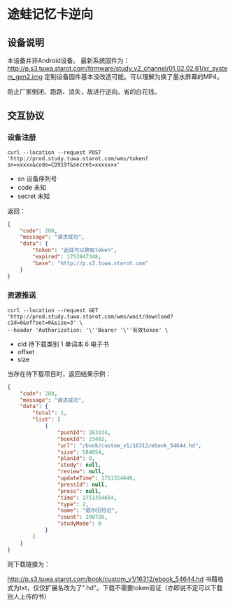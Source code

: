 # 途蛙记忆卡逆向

## 设备说明

本设备并非Android设备。 最新系统固件为： http://p.s3.tuwa.starot.com/firmware/study_v2_channel/01.02.02.61/xr_system_gen2.img
定制设备固件基本没改造可能。可以理解为换了墨水屏幕的MP4。

防止厂家倒闭、跑路、消失，故进行逆向。省的白花钱。

## 交互协议

### 设备注册

```shell
curl --location --request POST 'http://prod.study.tuwa.starot.com/wms/token?sn=xxxxx&code=CD919f&secret=xxxxxxx'
```
 - sn 设备序列号
 - code 未知
 - secret 未知

返回：

```json
{
    "code": 200,
    "message": "请求成功",
    "data": {
        "token": "此处可以获取token",
        "expired": 1753947348,
        "base": "http://p.s3.tuwa.starot.com"
    }
}
```

### 资源推送

```shell
curl --location --request GET 'http://prod.study.tuwa.starot.com/wms/wait/download?cId=6&offset=0&size=3' \
--header 'Authorization: '\''Bearer '\''有效token' \
```
 - cId 待下载类别 1 单词本 6 电子书
 - offset
 - size

当存在待下载项目时，返回结果示例：

```json
{
    "code": 200,
    "message": "请求成功",
    "data": {
        "total": 1,
        "list": [
            {
                "pushId": 263334,
                "bookId": 23402,
                "url": "/book/custom_v1/16312/ebook_54644.hd",
                "size": 584854,
                "planId": 0,
                "study": null,
                "review": null,
                "updateTime": 1751354646,
                "pressId": null,
                "press": null,
                "time": 1751354654,
                "type": 2,
                "name": "威尔历险记",
                "count": 200726,
                "studyMode": 0
            }
        ]
    }
}
```
则下载链接为：

http://p.s3.tuwa.starot.com/book/custom_v1/16312/ebook_54644.hd
书籍格式为txt，仅仅扩展名改为了".hd"。下载不需要token验证（亦即说不定可以下载别人上传的书）
